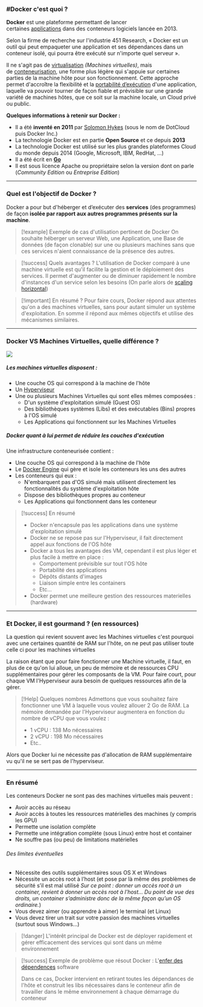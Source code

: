 
### #Docker c'est quoi ? 

**Docker** est une plateforme permettant de lancer certaines [applications](https://fr.wikipedia.org/wiki/Application_(informatique) "Application (informatique)") dans des conteneurs logiciels lancée en 2013.

Selon la firme de recherche sur l'industrie 451 Research, « Docker est un outil qui peut empaqueter une application et ses dépendances dans un conteneur isolé, qui pourra être exécuté sur n'importe quel serveur ». 

Il ne s'agit pas de [virtualisation](https://fr.wikipedia.org/wiki/Virtualisation "Virtualisation") *(Machines virtuelles)*, mais de [conteneurisation](https://fr.wikipedia.org/wiki/Conteneur_(virtualisation) "Conteneur (virtualisation)"), une forme plus légère qui s'appuie sur certaines parties de la machine hôte pour son fonctionnement. Cette approche permet d'accroître la flexibilité et la [portabilité d’exécution](https://fr.wikipedia.org/wiki/Portabilit%C3%A9_(informatique) "Portabilité (informatique)") d'une application, laquelle va pouvoir tourner de façon fiable et prévisible sur une grande variété de machines hôtes, que ce soit sur la machine locale, un Cloud privé ou public.

**Quelques informations à retenir sur Docker :**

- Il a été **inventé en 2011** par [Solomon Hykes](https://fr.wikipedia.org/wiki/Solomon_Hykes) (sous le nom de DotCloud puis Docker Inc.)
- La technologie Docker est en partie **Open Source** et ce depuis **2013**
- La technologie Docker est utilisé sur les plus grandes plateformes Cloud du monde depuis 2014 (Google, Microsoft, IBM, RedHat, ...)
- Il a été écrit en [**Go**](https://go.dev)
- Il est sous licence Apache ou propriétaire selon la version dont on parle (*Community Edition* ou *Entreprise Edition*)

---

### Quel est l'objectif de Docker ?

Docker a pour but d'héberger et d’exécuter des **services** (des programmes) de façon **isolée par rapport aux autres programmes présents sur la machine**.

>[!example] Exemple de cas d'utilisation pertinent de Docker
>On souhaite héberger un serveur Web, une Application, une Base de données (de façon clonable) sur une ou plusieurs machines sans que ces services n'aient connaissance de la présence des autres.

>[!success] Quels avantages ?
>L'utilisation de Docker comparé à une machine virtuelle est qu'il facilite la gestion et le déploiement des services. Il permet d'augmenter ou de diminuer rapidement le nombre d'instances d'un service selon les besoins (On parle alors de [scaling horizontal](https://en.wikipedia.org/wiki/Scalability#Horizontal_(scale_out)_and_vertical_scaling_(scale_up)))

>[!important] En résumé ?
>Pour faire cours, Docker répond aux attentes qu'on a des machines virtuelles, sans pour autant simuler un système d'exploitation. En somme il répond aux mêmes objectifs et utilise des mécanismes similaires.


---

### Docker VS Machines Virtuelles, quelle différence ?

<img src="https://cdnssinc-prod.softserveinc.com/img/blog/containers-security-virtual-machines.PNG"> 

##### Les machines virtuelles disposent :

- Une couche OS qui correspond à la machine de l'hôte
- Un [Hyperviseur](https://fr.wikipedia.org/wiki/Hyperviseur) 
- Une ou plusieurs Machines Virtuelles qui sont elles mêmes composées :
	- D'un système d'exploitation simulé (Guest OS)
	- Des bibliothèques systèmes (Libs) et des exécutables (Bins) propres à l'OS simulé
	- Les Applications qui fonctionnent sur les Machines Virtuelles

##### Docker quant à lui permet de réduire les couches d'exécution

Une infrastructure conteneurisée contient :
- Une couche OS qui correspond à la machine de l'hôte
- Le [Docker Engine](https://docs.docker.com/engine/) qui gère et isole les conteneurs les uns des autres 
- Les conteneurs qui eux :
	- N'embarquent pas d'OS simulé mais utilisent directement les fonctionnalités du système d'exploitation hôte
	- Dispose des bibliothèques propres au conteneur
	- Les Applications qui fonctionnent dans les conteneur

>[!success] En résumé
>- Docker n'encapsule pas les applications dans une système d'exploitation simulé
>- Docker ne se repose pas sur l'Hyperviseur, il fait directement appel aux fonctions de l'OS hôte
>- Docker a tous les avantages des VM, cependant il est plus léger et plus facile à mettre en place : 
>	- Comportement prévisible sur tout l'OS hôte
>	- Portabilité des applications
>	- Dépôts distants d'images
>	- Liaison simple entre les containers
>	- Etc...
>- Docker permet une meilleure gestion des ressources materielles (hardware)

---

### Et Docker, il est gourmand ? (en ressources)

La question qui revient souvent avec les Machines virtuelles c'est pourquoi avec une certaines quantité de RAM sur l'hôte, on ne peut pas utiliser toute celle ci pour les machines virtuelles 

La raison étant que pour faire fonctionner une Machine virtuelle, il faut, en plus de ce qu'on lui alloue, un peu de mémoire et de ressources CPU supplémentaires pour gérer les composants de la VM. Pour faire court, pour chaque VM l'Hyperviseur aura besoin de quelques ressources afin de la gérer.

>[!Help] Quelques nombres 
> Admettons que vous souhaitez faire fonctionner une VM à laquelle vous voulez allouer 2 Go de RAM. La mémoire demandée par l'Hyperviseur augmentera en fonction du nombre de vCPU que vous voulez : 
> -  1 vCPU : 138 Mo nécessaires
> - 2 vCPU : 198 Mo nécessaires
> - Etc..

Alors que Docker lui ne nécessite pas d'allocation de RAM supplémentaire vu qu'il ne se sert pas de l'hyperviseur.

---

### En résumé 

Les conteneurs Docker ne sont pas des machines virtuelles mais peuvent :

- Avoir accès au réseau 
- Avoir accès à toutes les ressources matérielles des machines (y compris les GPU)
- Permette une isolation complète
- Permette une intégration complète (sous Linux) entre host et container 
- Ne souffre pas (ou peu) de limitations matérielles

###### Des limites éventuelles

- Nécessite des outils supplémentaires sous OS X et Windows
- Nécessite un accès root à l’host (et pose par là même des problèmes de sécurité s’il est mal utilisé *Sur ce point : donner un accès root à un container, revient à donner un accès root à l’host... Du point de vue des droits, un container s’administre donc de la même façon qu’un OS ordinaire.*)
- Vous devez aimer (ou apprendre à aimer) le terminal (et Linux)
- Vous devez tirer un trait sur votre passion des machines virtuelles (surtout sous Windows...)

> [!danger] L'intérêt principal de Docker est de déployer rapidement et gérer efficacement des services qui sont dans un même environnement 

>[!success] Exemple de problème que résout Docker : L'[enfer des dépendences](https://en.wikipedia.org/wiki/Dependency_hell) software
> 
> Dans ce cas, Docker intervient en retirant toutes les dépendances de l'hôte et construit les libs nécessaires dans le conteneur afin de travailler dans le même environnement à chaque démarrage du conteneur


